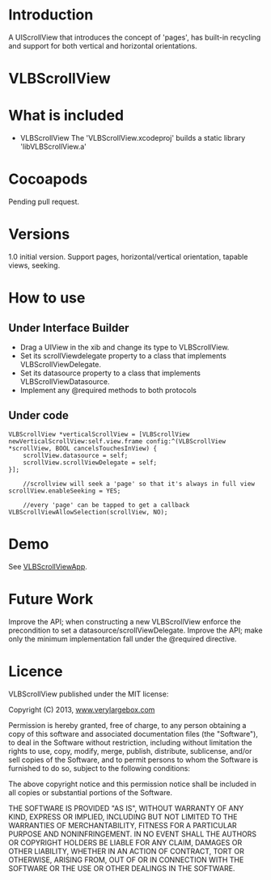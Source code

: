 # Introduction
A UIScrollView that introduces the concept of 'pages', has built-in recycling and support for both vertical and horizontal orientations.


# VLBScrollView
 
# What is included

* VLBScrollView
The 'VLBScrollView.xcodeproj' builds a static library 'libVLBScrollView.a'

# Cocoapods

Pending pull request.

# Versions
1.0 initial version. Support pages, horizontal/vertical orientation, tapable views, seeking.

# How to use

## Under Interface Builder
* Drag a UIView in the xib and change its type to VLBScrollView.
* Set its scrollViewdelegate property to a class that implements VLBScrollViewDelegate.
* Set its datasource property to a class that implements VLBScrollViewDatasource.
* Implement any @required methods to both protocols

## Under code

    VLBScrollView *verticalScrollView = [VLBScrollView newVerticalScrollView:self.view.frame config:^(VLBScrollView *scrollView, BOOL cancelsTouchesInView) {
        scrollView.datasource = self;
        scrollView.scrollViewDelegate = self;
    }];

		//scrollview will seek a 'page' so that it's always in full view
    scrollView.enableSeeking = YES;

		//every 'page' can be tapped to get a callback
    VLBScrollViewAllowSelection(scrollView, NO);


# Demo

See [VLBScrollViewApp][1].

# Future Work

Improve the API; when constructing a new VLBScrollView enforce the precondition to set a datasource/scrollViewDelegate.
Improve the API; make only the minimum implementation fall under the @required directive.

# Licence

VLBScrollView published under the MIT license:

Copyright (C) 2013, www.verylargebox.com

Permission is hereby granted, free of charge, to any person obtaining a copy of this software and associated documentation files (the "Software"), to deal in the Software without restriction, including without limitation the rights to use, copy, modify, merge, publish, distribute, sublicense, and/or sell copies of the Software, and to permit persons to whom the Software is furnished to do so, subject to the following conditions:

The above copyright notice and this permission notice shall be included in all copies or substantial portions of the Software.

THE SOFTWARE IS PROVIDED "AS IS", WITHOUT WARRANTY OF ANY KIND, EXPRESS OR IMPLIED, INCLUDING BUT NOT LIMITED TO THE WARRANTIES OF MERCHANTABILITY, FITNESS FOR A PARTICULAR PURPOSE AND NONINFRINGEMENT. IN NO EVENT SHALL THE AUTHORS OR COPYRIGHT HOLDERS BE LIABLE FOR ANY CLAIM, DAMAGES OR OTHER LIABILITY, WHETHER IN AN ACTION OF CONTRACT, TORT OR OTHERWISE, ARISING FROM, OUT OF OR IN CONNECTION WITH THE SOFTWARE OR THE USE OR OTHER DEALINGS IN THE SOFTWARE.


[1]: https://github.com/qnoid/VLBScrollViewApp
